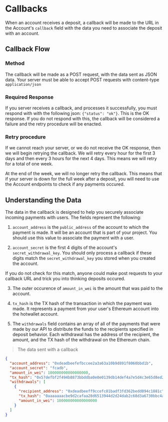 # Callbacks

When an account receives a deposit, a callback will be made to the URL in the Account's `callback` field with the data you need to associate the deposit with an account.


## Callback Flow

### Method

The callback will be made as a POST request, with the data sent as JSON data. Your server must be able to accept POST requests with content-type `application/json`

### Required Response

If you server receives a callback, and processes it successfully, you must respond with with the following json: `{"status": "ok"}`. This is the OK response. If you do not respond with this, the callback will be considered a failure and the retry procedure will be enacted.

### Retry procedure

If we cannot reach your server, or we do not receive the OK response, then we will begin retrying the callback. We will retry every hour for the first 3 days and then every 3 hours for the next 4 days. This means we will retry for a total of one week.

<aside class="notice">
  At the end of the week, we will no longer retry the callback. This means that if your server is down for the full week after a deposit, you will need to use the Account endpoints to check if any payments occured.
</aside>

## Understanding the Data

The data in the callback is designed to help you securely associate incoming payments with users. The fields represent the following:

1. `account_address` is the `public_address` of the account to which the payment is made. It will be an account that is part of your project. You should use this value to associate the payment with a user.

2. `account_secret` is the first 4 digits of the account's `secret_withdrawal_key`. You should only process a callback if these digits match the `secret_withdrawal_key` you stored when you created the account.

<aside class="notice">
  If you do not check for this match, anyone could make post requests to your callback URL and trick you into thinking deposits occured.
</aside>

3. The outer occurence of `amount_in_wei` is the amount that was paid to the account.

4. `tx_hash` is the TX hash of the transaction in which the payment was made. It represents a payment from your user's Ethereum account into the hotwallet account.

5. The `withdrawals` field contains an array of all of the payments that were made by our API to distribute the funds to the recipients specified in deposit behavior. Each withdrawal has the address of the recipient, the amount, and the TX hash of the withdrawal on the Ethereum chain.

> The data sent with a callback

```json
{
  "account_address": "0xdeadbeefefbccee2a3a63a10b9d891f8060bbd1b",
  "account_secret": "fcadb",
  "amount_in_wei": 100000000000000000,
  "tx_hash": "0x57defbf2f494b8873bbddba0e0e0139db14def4a7e5d4c3e65d8ed2a6d29b364",
  "withdrawals": [
    {
      "recipient_address": "0xdeadbeeff9ccefc81badf3fd362bedd094c1881c",
      "tx_hash": "0aaaaaaacbe9d2cafaa28d6513944d2d24dab2c68d3a6730bbc4abd54e62aad297",
      "amount_in_wei": 100000000000000000
    }
  ]
}
```





